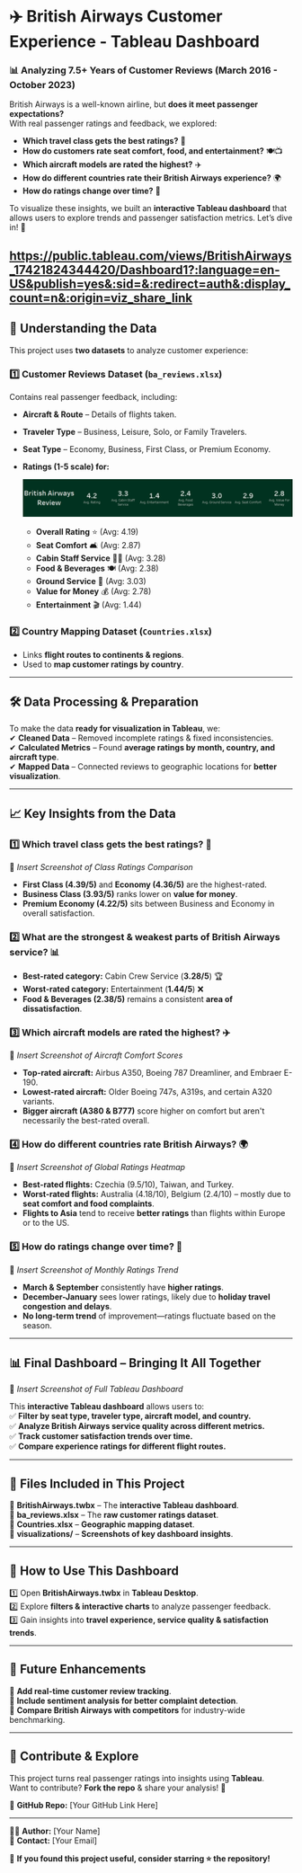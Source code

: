 # ✈️ British Airways Customer Experience - Tableau Dashboard

### 📊 Analyzing 7.5+ Years of Customer Reviews (March 2016 - October 2023)

British Airways is a well-known airline, but **does it meet passenger expectations?**  
With real passenger ratings and feedback, we explored:

- **Which travel class gets the best ratings?** 💺  
- **How do customers rate seat comfort, food, and entertainment?** 🍽️📺  
- **Which aircraft models are rated the highest?** ✈️  
- **How do different countries rate their British Airways experience?** 🌍  
- **How do ratings change over time?** 📅  

To visualize these insights, we built an **interactive Tableau dashboard** that allows users to explore trends and passenger satisfaction metrics. Let’s dive in! 🚀  

https://public.tableau.com/views/BritishAirways_17421824344420/Dashboard1?:language=en-US&publish=yes&:sid=&:redirect=auth&:display_count=n&:origin=viz_share_link
---

## 📂 Understanding the Data  

This project uses **two datasets** to analyze customer experience:  

### 1️⃣ Customer Reviews Dataset (`ba_reviews.xlsx`)
Contains real passenger feedback, including:  
- **Aircraft & Route** – Details of flights taken.  
- **Traveler Type** – Business, Leisure, Solo, or Family Travelers.  
- **Seat Type** – Economy, Business, First Class, or Premium Economy.  
- **Ratings (1-5 scale) for:**

   ![Ratings](https://github.com/vedanshibansal/British-Airways-Review-Analysis-/blob/23490dd5f437a96f663a2fc6c2d9bfa069fcd68e/Average%20Ratings "Average Ratings")
  
  - **Overall Rating** ⭐ (Avg: 4.19)  
  - **Seat Comfort** 🛋️ (Avg: 2.87)  
  - **Cabin Staff Service** 👩‍✈️ (Avg: 3.28)  
  - **Food & Beverages** 🍽️ (Avg: 2.38)  
  - **Ground Service** 🛄 (Avg: 3.03)  
  - **Value for Money** 💰 (Avg: 2.78)  
  - **Entertainment** 🎬 (Avg: 1.44)  

### 2️⃣ Country Mapping Dataset (`Countries.xlsx`)
- Links **flight routes to continents & regions**.
- Used to **map customer ratings by country**.

---

## 🛠 Data Processing & Preparation  

To make the data **ready for visualization in Tableau**, we:  
✔ **Cleaned Data** – Removed incomplete ratings & fixed inconsistencies.  
✔ **Calculated Metrics** – Found **average ratings by month, country, and aircraft type**.  
✔ **Mapped Data** – Connected reviews to geographic locations for **better visualization**.  

---

## 📈 Key Insights from the Data  

### 1️⃣ Which travel class gets the best ratings? 💺  
📌 _Insert Screenshot of Class Ratings Comparison_

- **First Class (4.39/5)** and **Economy (4.36/5)** are the highest-rated.  
- **Business Class (3.93/5)** ranks lower on **value for money**.  
- **Premium Economy (4.22/5)** sits between Business and Economy in overall satisfaction.  

### 2️⃣ What are the strongest & weakest parts of British Airways service? 📊  


- **Best-rated category:** Cabin Crew Service (**3.28/5**) 🏆  
- **Worst-rated category:** Entertainment (**1.44/5**) ❌  
- **Food & Beverages (2.38/5)** remains a consistent **area of dissatisfaction**.  

### 3️⃣ Which aircraft models are rated the highest? ✈️  
📌 _Insert Screenshot of Aircraft Comfort Scores_

- **Top-rated aircraft:** Airbus A350, Boeing 787 Dreamliner, and Embraer E-190.  
- **Lowest-rated aircraft:** Older Boeing 747s, A319s, and certain A320 variants.  
- **Bigger aircraft (A380 & B777)** score higher on comfort but aren't necessarily the best-rated overall.  

### 4️⃣ How do different countries rate British Airways? 🌍  
📌 _Insert Screenshot of Global Ratings Heatmap_

- **Best-rated flights:** Czechia (9.5/10), Taiwan, and Turkey.  
- **Worst-rated flights:** Australia (4.18/10), Belgium (2.4/10) – mostly due to **seat comfort and food complaints**.  
- **Flights to Asia** tend to receive **better ratings** than flights within Europe or to the US.  

### 5️⃣ How do ratings change over time? 📅  
📌 _Insert Screenshot of Monthly Ratings Trend_

- **March & September** consistently have **higher ratings**.  
- **December-January** sees lower ratings, likely due to **holiday travel congestion and delays**.  
- **No long-term trend** of improvement—ratings fluctuate based on the season.  

---

## 📊 Final Dashboard – Bringing It All Together  

📌 _Insert Screenshot of Full Tableau Dashboard_  

This **interactive Tableau dashboard** allows users to:  
✅ **Filter by seat type, traveler type, aircraft model, and country.**  
✅ **Analyze British Airways service quality across different metrics.**  
✅ **Track customer satisfaction trends over time.**  
✅ **Compare experience ratings for different flight routes.**  

---

## 📂 Files Included in This Project  

📁 **BritishAirways.twbx** – The **interactive Tableau dashboard**.  
📁 **ba_reviews.xlsx** – The **raw customer ratings dataset**.  
📁 **Countries.xlsx** – **Geographic mapping dataset**.  
📁 **visualizations/** – **Screenshots of key dashboard insights**.  

---

## 🔧 How to Use This Dashboard  

1️⃣ Open **BritishAirways.twbx** in **Tableau Desktop**.  
2️⃣ Explore **filters & interactive charts** to analyze passenger feedback.  
3️⃣ Gain insights into **travel experience, service quality & satisfaction trends**.  

---

## 🚀 Future Enhancements  

📌 **Add real-time customer review tracking**.  
📌 **Include sentiment analysis for better complaint detection**.  
📌 **Compare British Airways with competitors** for industry-wide benchmarking.  

---

## 🎯 Contribute & Explore  

This project turns real passenger ratings into insights using **Tableau**.  
Want to contribute? **Fork the repo** & share your analysis! 🚀  

📌 **GitHub Repo:** [Your GitHub Link Here]  

---

👨‍💻 **Author:** [Your Name]  
📧 **Contact:** [Your Email]  

🌟 **If you found this project useful, consider starring ⭐ the repository!**  

